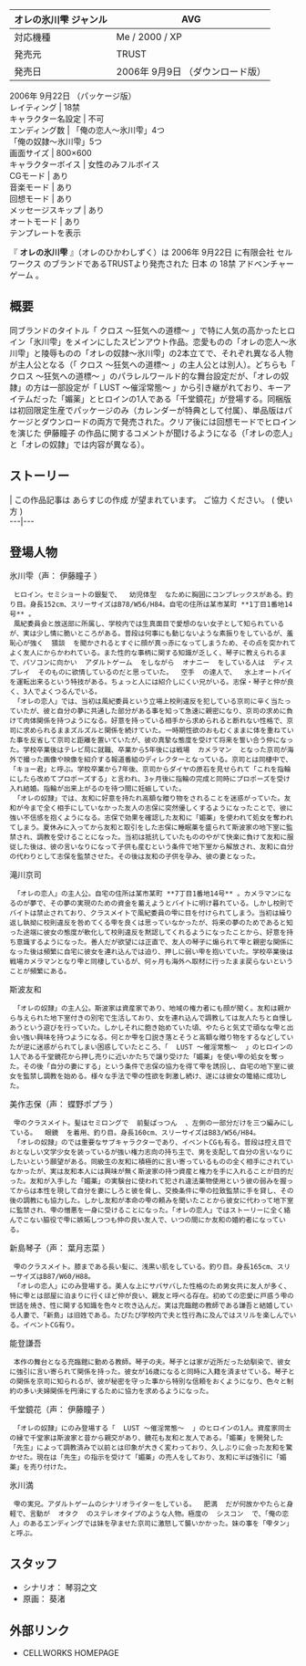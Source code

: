 オレの氷川雫  ジャンル  |  AVG   
---|---  
対応機種  |  Me  /  2000  /  XP   
発売元  |  TRUST   
発売日  |  2006年  9月9日  （ダウンロード版）   
2006年  9月22日  （パッケージ版）  
レイティング  |  18禁   
キャラクター名設定  |  不可   
エンディング数  |  「俺の恋人〜氷川雫」4つ   
「俺の奴隷〜氷川雫」5つ  
画面サイズ  |  800×600   
キャラクターボイス  |  女性のみフルボイス   
CGモード  |  あり   
音楽モード  |  あり   
回想モード  |  あり   
メッセージスキップ  |  あり   
オートモード  |  あり   
テンプレートを表示  
  
『 **オレの氷川雫** 』（オレのひかわしずく）は  2006年  9月22日  に有限会社  セルワークス  のブランドであるTRUSTより発売された
日本  の  18禁  アドベンチャーゲーム  。

##  概要



同ブランドのタイトル「  クロス 〜狂気への道標〜
」で特に人気の高かったヒロイン「氷川雫」をメインにしたスピンアウト作品。恋愛ものの「オレの恋人〜氷川雫」と陵辱ものの「オレの奴隷〜氷川雫」の2本立てで、それぞれ異なる人物が主人公となる（「
クロス 〜狂気への道標〜  」の主人公とは別人）。どちらも「  クロス 〜狂気への道標〜
」のパラレルワールド的な舞台設定だが、「オレの奴隷」の方は一部設定が「  LUST 〜催淫常態〜
」から引き継がれており、キーアイテムだった「媚薬」とヒロインの1人である「千堂鏡花」が登場する。同梱版は初回限定生産でパッケージのみ（カレンダーが特典として付属）、単品版はパケージとダウンロードの両方で発売された。クリア後には回想モードでヒロインを演じた
伊藤瞳子  の作品に関するコメントが聞けるようになる（「オレの恋人」と「オレの奴隷」では内容が異なる）。

##  ストーリー



|  この作品記事は  あらすじの作成  が望まれています。  ご協力  ください。  (  使い方  )  
---|---  
  
##  登場人物



氷川雫（声：  伊藤瞳子  ）

     ヒロイン。セミショートの銀髪で、  幼児体型  なために胸囲にコンプレックスがある。釣り目。身長152cm、スリーサイズはB78/W56/H84。自宅の住所は某市某町 **1丁目1番地14号** 。 
     風紀委員会と放送部に所属し、学校内では生真面目で愛想のない女子として知られているが、実は少し情に脆いところがある。普段は何事にも動じないような素振りをしているが、羞恥心が強く  猥談  を聞かされるとすぐに顔が真っ赤になってしまうため、その点を突かれてよく友人にからかわれている。また性的な事柄に関する知識が乏しく、琴子に教えられるまで、パソコンに向かい  アダルトゲーム  をしながら  オナニー  をしている人は  ディスプレイ  そのものに欲情しているのだと思っていた。  空手  の達人で、  水上オートバイ  を運転出来るという特技がある。ちょっと人には紹介しにくい兄がいる。志保・琴子と仲が良く、3人でよくつるんでいる。 
     「オレの恋人」では、当初は風紀委員という立場上校則違反を犯している京司に辛く当たっていたが、彼と自分の夢に共通した部分がある事を知って急速に親密になり、京司の求めに負けて肉体関係を持つようになる。好意を持っている相手から求められると断れない性格で、京司に求められるままズルズルと関係を続けていた。一時期性欲のおもむくままに体を重ねていた事を反省して京司と距離を置いていたが、彼の真摯な態度を受けて将来を誓い合う仲になった。学校卒業後はテレビ局に就職、卒業から5年後には戦場  カメラマン  となった京司が海外で撮った画像や映像を紹介する報道番組のディレクターとなっている。京司とは同棲中で、「キョー君」と呼ぶ。学校卒業から7年後、京司からダイヤの原石を見せられて「これを指輪にしたら改めてプロポーズする」と言われ、3ヶ月後に指輪の完成と同時にプロポーズを受け入れ結婚。指輪が出来上がるのを待つ間に妊娠していた。 
     「オレの奴隷」では、友和に好意を持たれ高額な贈り物をされることを迷惑がっていた。友和が今まで全く相手にしていなかった友人の志保に突然優しくするようになったことで、彼に強い不信感を抱くようになる。志保で効果を確認した友和に「媚薬」を使われて処女を奪われてしまう。夏休みに入ってから友和と取引をした志保に睡眠薬を盛られて斯波家の地下室に監禁され、調教を受けることになった。当初は抵抗していたもののやがて快楽に負けて友和に服従した後は、彼の言いなりになって子供も産むという条件で地下室から解放され、友和に自分の代わりとして志保を監禁させた。その後は友和の子供を孕み、彼の妻となった。 

滝川京司

     「オレの恋人」の主人公。自宅の住所は某市某町 **7丁目1番地14号** 。カメラマンになるのが夢で、その夢の実現のための資金を蓄えようとバイトに明け暮れている。しかし校則でバイトは禁止されており、クラスメイトで風紀委員の雫に目を付けられてしまう。当初は繰り返し執拗に校則違反を咎めてくる雫を良くは思っていなかったが、将来の夢のためであると知った途端に彼女の態度が軟化して校則違反を黙認してくれるようになったことから、好意を持ち意識するようになった。善人だが欲望には正直で、友人の琴子に煽られて雫と親密な関係になった後は頻繁に自宅に彼女を連れ込んでは迫り、押しに弱い雫を抱いていた。学校卒業後は戦場カメラマンとなり雫と同棲しているが、何ヶ月も海外へ取材に行ったまま戻らないということが頻繁にある。 

斯波友和

     「オレの奴隷」の主人公。斯波家は資産家であり、地域の権力者にも顔が聞く。友和は親から与えられた地下室付きの別宅で生活しており、女を連れ込んで調教しては友人たちと自慢しあうという遊びを行っていた。しかしそれに飽き始めていた頃、やたらと気丈で頑なな雫と出会い強い興味を持つようになる。何とか雫を口説き落とそうと高額な贈り物をするなどしていたが逆に迷惑がられてしまい困惑していたところ、「  LUST 〜催淫常態〜  」のヒロインの1人である千堂鏡花から押し売りに近いかたちで譲り受けた「媚薬」を使い雫の処女を奪った。その後「自分の妻にする」という条件で志保の協力を得て雫を誘拐し、自宅の地下室に彼女を監禁し調教を始める。様々な手法で雫の性欲を刺激し続け、遂には彼女の篭絡に成功した。 

美作志保（声：  蝶野ポプラ  ）

     雫のクラスメイト。髪はセミロングで  前髪ぱっつん  、左側の一部分だけを三つ編みにしている。  眼鏡  を着用、釣り目。身長160cm、スリーサイズはB83/W56/H84。 
     「オレの奴隷」のでは重要なサブキャラクターであり、イベントCGも有る。普段は控え目でおとなしい文学少女を装っているが強い権力志向の持ち主で、男を支配して自分の言いなりにしたいという願望がある。同級生の友和に積極的に言い寄っているものの全く相手にされていなかったが、実は友和本人には興味が無く斯波家の持つ資産と権力を手に入れることが目的だった。友和が入手した「媚薬」の実験台に使われて犯され違法薬物使用という彼の弱みを握ってからは本性を現して自分を妻にしろと彼を脅し、交換条件に雫の拉致監禁に手を貸し、その後の調教にも協力した。しかし友和が本命の雫の頼みを聞いたことから彼女に代わって地下室に監禁され、雫の憎悪を一身に受けることになった。「オレの恋人」ではストーリーに全く絡んでこない脇役で雫に嫉妬しつつも仲の良い友人で、いつの間にか友和の婚約者になっている。 

新島琴子（声：  葉月志菜  ）

     雫のクラスメイト。膝まである長い髪に、浅黒い肌をしている。釣り目。身長165cm、スリーサイズはB87/W60/H88。 
     「オレの恋人」にのみ登場する。美人な上にサバサバした性格のため男女共に友人が多く、特に雫とは部屋に泊まりに行くほど仲が良い、親友と呼べる存在。初めての恋愛に戸惑う雫の世話を焼き、性に関する知識を色々と吹き込んだ。実は充臨館の教師である謙吾と結婚している人妻で、「新島」は旧姓である。たびたび学校内で夫と性行為に及んではスリルを楽しんでいる。イベントCG有り。 

能登謙吾

     本作の舞台となる充臨館に勤める教師。琴子の夫。琴子とは家が近所だった幼馴染で、彼女に強引に言い寄られて関係を持った。彼女が16歳になると同時に入籍を済ませている。琴子との関係を京司に知られるが、彼が秘密を守った事から特別な信頼をおくようになり、色々と制約の多い夫婦関係を円滑にするために協力を求めるようになった。 

千堂鏡花（声：  伊藤瞳子  ）

     「オレの奴隷」にのみ登場する「  LUST 〜催淫常態〜  」のヒロインの1人。資産家同士の縁で千堂家は斯波家と昔から親交があり、鏡花も友和と友人である。「媚薬」を開発した「先生」によって調教済みで以前とは印象が大きく変わっており、久しぶりに会った友和を驚かせた。現在は「先生」の指示を受けて「媚薬」の売人をしており、友和に半ば強引に「媚薬」を売り付けた。 

氷川満

     雫の実兄。アダルトゲームのシナリオライターをしている。  肥満  だが何故かやたらと身軽で、言動が  オタク  のステレオタイプのような人物。極度の  シスコン  で、「俺の恋人」のあるエンディングでは妹を孕ませた京司に激怒して襲いかかった。妹の事を「雫タン」と呼ぶ。 

##  スタッフ



  * シナリオ：  琴羽之文 
  * 原画：  葵渚 

##  外部リンク



  * CELLWORKS HOMEPAGE 

